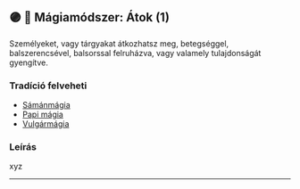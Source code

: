 ## 🟣 💫 Mágiamódszer: Átok (1)

Személyeket, vagy tárgyakat átkozhatsz meg, betegséggel, balszerencsével, balsorssal felruházva, vagy valamely tulajdonságát gyengítve.

### Tradíció felveheti

- [Sámánmágia](../051_07_samanmagia.md)
- [Papi mágia](../110_papimagia.md)
- [Vulgármágia](../051_02_vulgarmagia.md)

### Leírás

xyz

---

